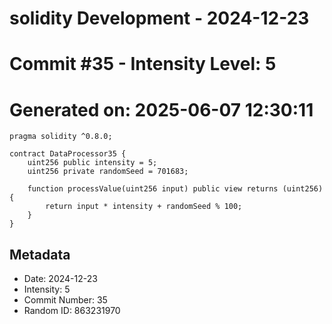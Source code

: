 ﻿# solidity Development - 2024-12-23
# Commit #35 - Intensity Level: 5
# Generated on: 2025-06-07 12:30:11
```solidity
pragma solidity ^0.8.0;

contract DataProcessor35 {
    uint256 public intensity = 5;
    uint256 private randomSeed = 701683;

    function processValue(uint256 input) public view returns (uint256) {
        return input * intensity + randomSeed % 100;
    }
}
```
## Metadata
- Date: 2024-12-23
- Intensity: 5
- Commit Number: 35
- Random ID: 863231970
